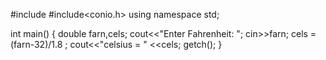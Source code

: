 #include<iostream>
#include<conio.h>
using namespace std;

int main()
{
    double farn,cels;
    cout<<"Enter Fahrenheit: ";
    cin>>farn;
    cels = (farn-32)/1.8 ;
    cout<<"celsius = " <<cels;
    getch();
}
